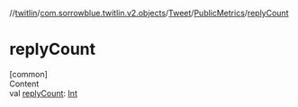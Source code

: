 //[twitlin](../../../index.md)/[com.sorrowblue.twitlin.v2.objects](../../index.md)/[Tweet](../index.md)/[PublicMetrics](index.md)/[replyCount](reply-count.md)



# replyCount  
[common]  
Content  
val [replyCount](reply-count.md): [Int](https://kotlinlang.org/api/latest/jvm/stdlib/kotlin/-int/index.html)  



